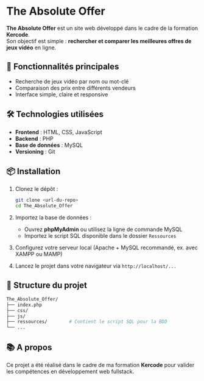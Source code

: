 # The Absolute Offer

**The Absolute Offer** est un site web développé dans le cadre de la formation **Kercode**.  
Son objectif est simple : **rechercher et comparer les meilleures offres de jeux vidéo** en ligne.

## 🚀 Fonctionnalités principales

- Recherche de jeux vidéo par nom ou mot-clé
- Comparaison des prix entre différents vendeurs
- Interface simple, claire et responsive

## 🛠️ Technologies utilisées

- **Frontend** : HTML, CSS, JavaScript  
- **Backend** : PHP  
- **Base de données** : MySQL  
- **Versioning** : Git

## 📦 Installation

1. Clonez le dépôt :
   ```bash
   git clone <url-du-repo>
   cd The_Absolute_Offer
   ```

2. Importez la base de données :
   - Ouvrez **phpMyAdmin** ou utilisez la ligne de commande MySQL
   - Importez le script SQL disponible dans le dossier `Ressources`

3. Configurez votre serveur local (Apache + MySQL recommandé, ex. avec XAMPP ou MAMP)

4. Lancez le projet dans votre navigateur via `http://localhost/...`

## 📁 Structure du projet

```bash
The_Absolute_Offer/
├── index.php
├── css/
├── js/
├── ressources/        # Contient le script SQL pour la BDD
└── ...
```

## 📚 A propos

Ce projet a été réalisé dans le cadre de ma formation **Kercode** pour valider les compétences en développement web fullstack.
